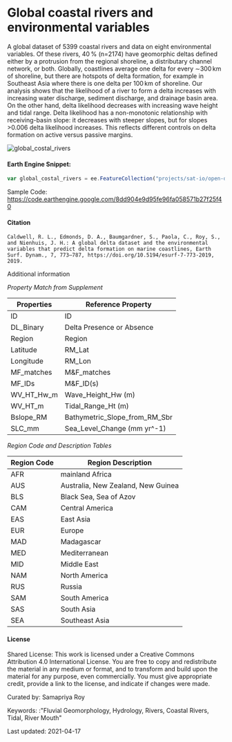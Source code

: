 # Global coastal rivers and environmental variables

A global dataset of 5399 coastal rivers and data on eight environmental variables. Of these rivers, 40 % (n=2174) have geomorphic deltas defined either by a protrusion from the regional shoreline, a distributary channel network, or both. Globally, coastlines average one delta for every ∼300 km of shoreline, but there are hotspots of delta formation, for example in Southeast Asia where there is one delta per 100 km of shoreline. Our analysis shows that the likelihood of a river to form a delta increases with increasing water discharge, sediment discharge, and drainage basin area. On the other hand, delta likelihood decreases with increasing wave height and tidal range. Delta likelihood has a non-monotonic relationship with receiving-basin slope: it decreases with steeper slopes, but for slopes >0.006 delta likelihood increases. This reflects different controls on delta formation on active versus passive margins.

![global_costal_rivers](https://user-images.githubusercontent.com/6677629/115134417-826d8c80-9fd5-11eb-8758-b2efadfab2b7.gif)


#### Earth Engine Snippet:

```js
var global_costal_rivers = ee.FeatureCollection("projects/sat-io/open-datasets/delta/global-costal-rivers-points");
```

Sample Code: https://code.earthengine.google.com/8dd904e9d95fe96fa058571b27f25f40


#### Citation

```
Caldwell, R. L., Edmonds, D. A., Baumgardner, S., Paola, C., Roy, S., and Nienhuis, J. H.: A global delta dataset and the environmental variables that predict delta formation on marine coastlines, Earth Surf. Dynam., 7, 773–787, https://doi.org/10.5194/esurf-7-773-2019, 2019.
```

Additional information


*Property Match from Supplement*

|Properties|Reference Property |
|----------|-----------------------------|
|ID |ID |
|DL_Binary |Delta Presence or Absence |
|Region |Region |
|Latitude |RM_Lat |
|Longitude |RM_Lon |
|MF_matches|M&F_matches |
|MF_IDs |M&F_ID(s) |
|WV_HT_Hw_m|Wave_Height_Hw (m) |
|WV_HT_m |Tidal_Range_Ht (m) |
|Bslope_RM |Bathymetric_Slope_from_RM_Sbr|
|SLC_mm |Sea_Level_Change (mm yr^-1) |


*Region Code and Description Tables*


|Region Code|Region Description |
|--------------------|----------------------------------|
|AFR |mainland Africa |
|AUS |Australia, New Zealand, New Guinea|
|BLS |Black Sea, Sea of Azov |
|CAM |Central America |
|EAS |East Asia |
|EUR |Europe |
|MAD |Madagascar |
|MED |Mediterranean |
|MID |Middle East |
|NAM |North America |
|RUS |Russia |
|SAM |South America |
|SAS |South Asia |
|SEA |Southeast Asia |


#### License
Shared License: This work is licensed under a Creative Commons Attribution 4.0 International License. You are free to copy and redistribute the material in any medium or format, and to transform and build upon the material for any purpose, even commercially. You must give appropriate credit, provide a link to the license, and indicate if changes were made.


Curated by: Samapriya Roy

Keywords: :"Fluvial Geomorphology, Hydrology, Rivers, Coastal Rivers, Tidal, River Mouth"

Last updated: 2021-04-17
